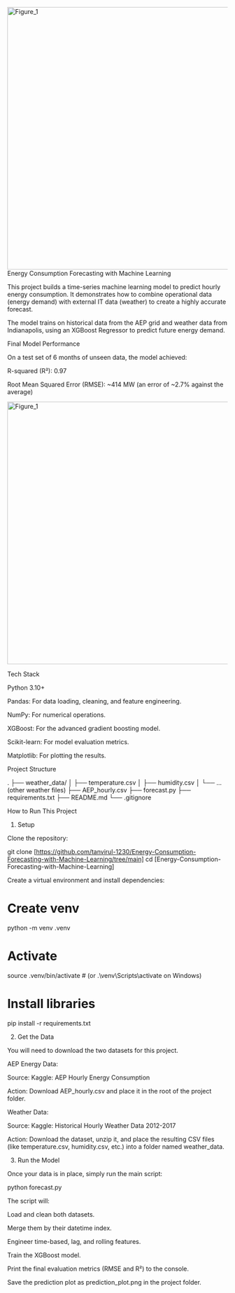 <img width="1500" height="600" alt="Figure_1" src="https://github.com/user-attachments/assets/a40220a2-a113-4519-b100-cea78cd86830" />Energy Consumption Forecasting with Machine Learning

This project builds a time-series machine learning model to predict hourly energy consumption. It demonstrates how to combine operational data (energy demand) with external IT data (weather) to create a highly accurate forecast.

The model trains on historical data from the AEP grid and weather data from Indianapolis, using an XGBoost Regressor to predict future energy demand.

Final Model Performance

On a test set of 6 months of unseen data, the model achieved:

R-squared (R²): 0.97

Root Mean Squared Error (RMSE): ~414 MW (an error of ~2.7% against the average)


<img width="1500" height="600" alt="Figure_1" src="https://github.com/user-attachments/assets/849a14d7-77da-4c0d-b19e-792457b7f3a2" />

Tech Stack

Python 3.10+

Pandas: For data loading, cleaning, and feature engineering.

NumPy: For numerical operations.

XGBoost: For the advanced gradient boosting model.

Scikit-learn: For model evaluation metrics.

Matplotlib: For plotting the results.

Project Structure

.
├── weather_data/
│   ├── temperature.csv
│   ├── humidity.csv
│   └── ... (other weather files)
├── AEP_hourly.csv
├── forecast.py
├── requirements.txt
├── README.md
└── .gitignore


How to Run This Project

1. Setup

Clone the repository:

git clone [https://github.com/tanvirul-1230/Energy-Consumption-Forecasting-with-Machine-Learning/tree/main]
cd [Energy-Consumption-Forecasting-with-Machine-Learning]


Create a virtual environment and install dependencies:

# Create venv
python -m venv .venv
# Activate
source .venv/bin/activate  # (or .\venv\Scripts\activate on Windows)
# Install libraries
pip install -r requirements.txt


2. Get the Data

You will need to download the two datasets for this project.

AEP Energy Data:

Source: Kaggle: AEP Hourly Energy Consumption

Action: Download AEP_hourly.csv and place it in the root of the project folder.

Weather Data:

Source: Kaggle: Historical Hourly Weather Data 2012-2017

Action: Download the dataset, unzip it, and place the resulting CSV files (like temperature.csv, humidity.csv, etc.) into a folder named weather_data.

3. Run the Model

Once your data is in place, simply run the main script:

python forecast.py


The script will:

Load and clean both datasets.

Merge them by their datetime index.

Engineer time-based, lag, and rolling features.

Train the XGBoost model.

Print the final evaluation metrics (RMSE and R²) to the console.

Save the prediction plot as prediction_plot.png in the project folder.
